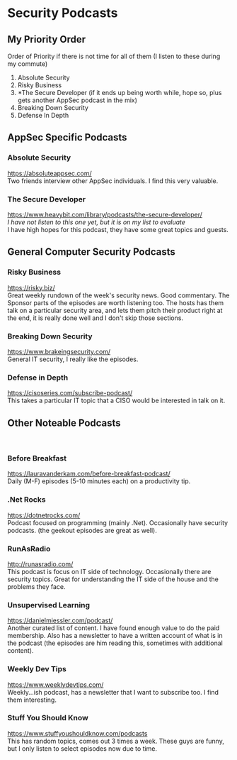 # Security Podcasts

## My Priority Order

Order of Priority if there is not time for all of them (I listen to these during my commute)
1. Absolute Security
2. Risky Business
3. *The Secure Developer (if it ends up being worth while, hope so, plus gets another AppSec podcast in the mix)
4. Breaking Down Security
5. Defense In Depth

## AppSec Specific Podcasts

### Absolute Security
https://absoluteappsec.com/  
Two friends interview other AppSec individuals.  I find this very valuable.

### The Secure Developer

https://www.heavybit.com/library/podcasts/the-secure-developer/  
*I have not listen to this one yet, but it is on my list to evaluate*  
I have high hopes for this podcast, they have some great topics and guests.

## General Computer Security Podcasts

### Risky Business
https://risky.biz/  
Great weekly rundown of the week's security news.  Good commentary.  The Sponsor parts of the episodes are worth listening too.  The hosts has them talk on a particular security area, and lets them pitch their product right at the end, it is really done well and I don't skip those sections.

### Breaking Down Security
https://www.brakeingsecurity.com/  
General IT security, I really like the episodes.

### Defense in Depth
https://cisoseries.com/subscribe-podcast/  
This takes a particular IT topic that a CISO would be interested in talk on it.
 
## Other Noteable Podcasts
 
### Before Breakfast
https://lauravanderkam.com/before-breakfast-podcast/  
Daily (M-F) episodes (5-10 minutes each) on a productivity tip.
 
### .Net Rocks
https://dotnetrocks.com/  
Podcast focused on programming (mainly .Net).  Occasionally have security podcasts.  (the geekout episodes are great as well).
 
### RunAsRadio
http://runasradio.com/  
This podcast is focus on IT side of technology.  Occasionally there are security topics.  Great for understanding the IT side of the house and the problems they face.
 
### Unsupervised Learning
https://danielmiessler.com/podcast/  
Another curated list of content.  I have found enough value to do the paid membership.  Also has a newsletter to have a written account of what is in the podcast (the episodes are him reading this, sometimes with additional content).
 
### Weekly Dev Tips
https://www.weeklydevtips.com/  
Weekly…ish podcast, has a newsletter that I want to subscribe too.  I find them interesting.
 
### Stuff You Should Know
https://www.stuffyoushouldknow.com/podcasts  
This has random topics, comes out 3 times a week.  These guys are funny, but I only listen to select episodes now due to time.
